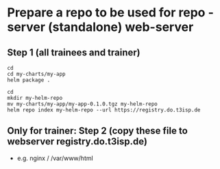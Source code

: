 # Prepare a repo to be used for repo - server (standalone) web-server 

## Step 1 (all trainees and trainer) 

```
cd
cd my-charts/my-app
helm package . 
```

```
cd
mkdir my-helm-repo
mv my-charts/my-app/my-app-0.1.0.tgz my-helm-repo
helm repo index my-helm-repo --url https://registry.do.t3isp.de
```

## Only for trainer: Step 2 (copy these file to webserver registry.do.t3isp.de) 

  * e.g. nginx / /var/www/html
